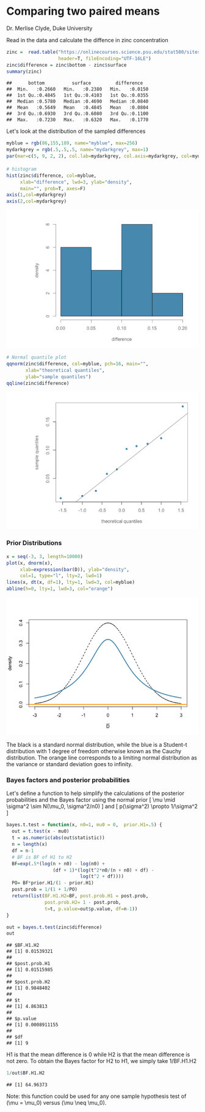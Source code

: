 Comparing two paired means
================
Dr. Merlise Clyde, Duke University

Read in the data and calculate the diffence in zinc concentration

``` r
zinc =  read.table("https://onlinecourses.science.psu.edu/stat500/sites/onlinecourses.science.psu.edu.stat500/files/data/zinc_conc.txt", 
                   header=T, fileEncoding="UTF-16LE")
zinc$difference = zinc$bottom - zinc$surface
summary(zinc)
```

    ##      bottom          surface         difference    
    ##  Min.   :0.2660   Min.   :0.2380   Min.   :0.0150  
    ##  1st Qu.:0.4845   1st Qu.:0.4103   1st Qu.:0.0355  
    ##  Median :0.5780   Median :0.4690   Median :0.0840  
    ##  Mean   :0.5649   Mean   :0.4845   Mean   :0.0804  
    ##  3rd Qu.:0.6930   3rd Qu.:0.6080   3rd Qu.:0.1100  
    ##  Max.   :0.7230   Max.   :0.6320   Max.   :0.1770

Let's look at the distribution of the sampled differences

``` r
myblue = rgb(86,155,189, name="myblue", max=256)
mydarkgrey = rgb(.5,.5,.5, name="mydarkgrey", max=1)
par(mar=c(5, 9, 2, 2), col.lab=mydarkgrey, col.axis=mydarkgrey, col=mydarkgrey)

# histogram
hist(zinc$difference, col=myblue,
     xlab="difference", lwd=3, ylab="density",
     main="", prob=T, axes=F)
axis(1,col=mydarkgrey)
axis(2,col=mydarkgrey)
```

![](4.3.2_comparing_two_paired_means_files/figure-markdown_github/hist-1.png)

``` r
# Normal quantile plot
qqnorm(zinc$difference, col=myblue, pch=16, main="",
       xlab="theoretical quantiles",
       ylab="sample quantiles")
qqline(zinc$difference)
```

![](4.3.2_comparing_two_paired_means_files/figure-markdown_github/hist-2.png)

### Prior Distributions

``` r
x = seq(-3, 3, length=10000)
plot(x, dnorm(x), 
     xlab=expression(bar(D)), ylab="density",
     col=1, type="l", lty=2, lwd=1)
lines(x, dt(x, df=1), lty=1, lwd=3, col=myblue)
abline(h=0, lty=1, lwd=3, col="orange")
```

![](4.3.2_comparing_two_paired_means_files/figure-markdown_github/priors-1.png)

The black is a standard normal distribution, while the blue is a Student-t distribution with 1 degree of freedom otherwise known as the Cauchy distribution. The orange line corresponds to a limiting normal distribution as the variance or standard deviation goes to infinity.

### Bayes factors and posterior probabilities

Let's define a function to help simplify the calculations of the posterior probabilities and the Bayes factor using the normal prior \[
\mu \mid \sigma^2 \sim N(\mu_0, \sigma^2/n0)
\] and \[
p(\sigma^2) \propto 1/\sigma^2
\]

``` r
bayes.t.test = function(x, n0=1, mu0 = 0,  prior.H1=.5) {
  out = t.test(x - mu0)
  t = as.numeric(abs(out$statistic))
  n = length(x)
  df = n-1
  # BF is BF of H1 to H2
  BF=exp(.5*(log(n + n0) - log(n0) +
                 (df + 1)*(log(t^2*n0/(n + n0) + df) -
                           log(t^2 + df))))
  PO= BF*prior.H1/(1 - prior.H1)
  post.prob = 1/(1 + 1/PO)
  return(list(BF.H1.H2=BF, post.prob.H1 = post.prob,
              post.prob.H2= 1 - post.prob,
              t=t, p.value=out$p.value, df=n-1))
}
```

``` r
out = bayes.t.test(zinc$difference)
out
```

    ## $BF.H1.H2
    ## [1] 0.01539321
    ## 
    ## $post.prob.H1
    ## [1] 0.01515985
    ## 
    ## $post.prob.H2
    ## [1] 0.9848402
    ## 
    ## $t
    ## [1] 4.863813
    ## 
    ## $p.value
    ## [1] 0.0008911155
    ## 
    ## $df
    ## [1] 9

H1 is that the mean difference is 0 while H2 is that the mean difference is not zero. To obtain the Bayes factor for H2 to H1, we simply take 1/BF.H1.H2

``` r
1/out$BF.H1.H2
```

    ## [1] 64.96373

Note: this function could be used for any one sample hypothesis test of \(\mu = \mu_0\) versus \(\mu \neq \mu_0\).
